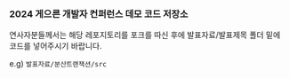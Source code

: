 ### 2024 게으른 개발자 컨퍼런스 데모 코드 저장소

연사자분들께서는 해당 레포지토리를 포크를 따신 후에 발표자료/발표제목 폴더 밑에 코드를 넣어주시기 바랍니다.

e.g) `발표자료/분산트랜잭션/src`
